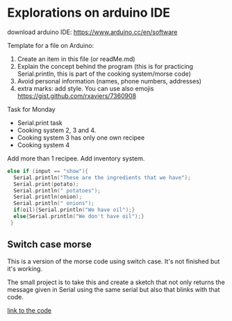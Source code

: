# Explorations on arduino IDE

download arduino IDE: https://www.arduino.cc/en/software


Template for a file on Arduino:

1) Create an item in this file (or readMe.md)
2) Explain the concept behind the program (this is for practicing Serial.println, this is part of the cooking system/morse code)
3) Avoid personal information (names, phone numbers, addresses)
4) extra marks: add style. You can use also emojis https://gist.github.com/rxaviers/7360908

Task for Monday
- Serial.print task
- Cooking system 2, 3 and 4.
- Cooking system 3 has only one own recipee
- Cooking system 4

Add more than 1 recipee. Add inventory system. 

```C++
else if (input == "show"){
  Serial.println("These are the ingredients that we have");
  Serial.print(potato);
  Serial.println(" potatoes");
  Serial.println(onion);
  Serial.println(" onions");
  if(oil){Serial.println("We have oil");}
  else{Serial.println("We don't have oil");}
 }
```

## Switch case morse

This is a version of the morse code using switch case. It's not finished but it's working. 

The small project is to take this and create a sketch that not only returns the message given in Serial using the same serial but also that blinks with that code. 

[link to the code](https://github.com/d-prieto/J25-Programming/blob/main/Arduino/morseSwitchCase.ino)
